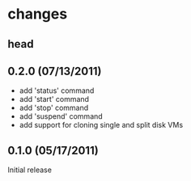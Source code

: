 # changes

## head

## 0.2.0 (07/13/2011)
* add 'status' command
* add 'start' command
* add 'stop' command
* add 'suspend' command
* add support for cloning single and split disk VMs

## 0.1.0 (05/17/2011)
Initial release
